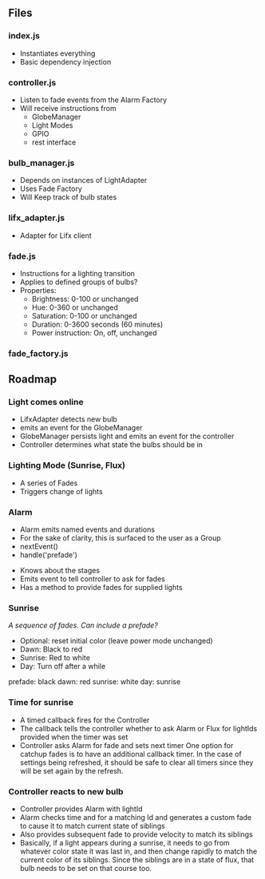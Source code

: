 ## Files
### index.js
* Instantiates everything
* Basic dependency injection

### controller.js
* Listen to fade events from the Alarm Factory
* Will receive instructions from
	* GlobeManager
	* Light Modes
	* GPIO
	* rest interface

### bulb_manager.js
* Depends on instances of LightAdapter
* Uses Fade Factory
* Will Keep track of bulb states

### lifx_adapter.js
* Adapter for Lifx client

### fade.js
* Instructions for a lighting transition
* Applies to defined groups of bulbs?
* Properties:
	* Brightness: 0-100 or unchanged
	* Hue: 0-360 or unchanged
	* Saturation: 0-100 or unchanged
	* Duration: 0-3600 seconds (60 minutes)
	* Power instruction: On, off, unchanged

### fade_factory.js


## Roadmap
### Light comes online
* LifxAdapter detects new bulb
* emits an event for the GlobeManager
* GlobeManager persists light and emits an event for the controller
* Controller determines what state the bulbs should be in

### Lighting Mode (Sunrise, Flux)
* A series of Fades
* Triggers change of lights

### Alarm
* Alarm emits named events and durations
* For the sake of clarity, this is surfaced to the user as a Group
* nextEvent()
* handle('prefade')

- Knows about the stages
- Emits event to tell controller to ask for fades
- Has a method to provide fades for supplied lights


### Sunrise
*A sequence of fades. Can include a prefade?*
* Optional: reset initial color (leave power mode unchanged)
* Dawn: Black to red
* Sunrise: Red to white
* Day: Turn off after a while

prefade: black
dawn: red
sunrise: white
day: sunrise


### Time for sunrise
* A timed callback fires for the Controller
* The callback tells the controller whether to ask Alarm or Flux for lightIds provided when the timer was set
* Controller asks Alarm for fade and sets next timer
One option for catchup fades is to have an additional callback timer. In the case of settings being refreshed, it should be safe to clear all timers since they will be set again by the refresh.


### Controller reacts to new bulb
* Controller provides Alarm with lightId
* Alarm checks time and for a matching Id and generates a custom fade to cause it to match current state of siblings
* Also provides subsequent fade to provide velocity to match its siblings
* Basically, if a light appears during a sunrise, it needs to go from whatever color state it was last in, and then change rapidly to match the current color of its siblings. Since the siblings are in a state of flux, that bulb needs to be set on that course too.
